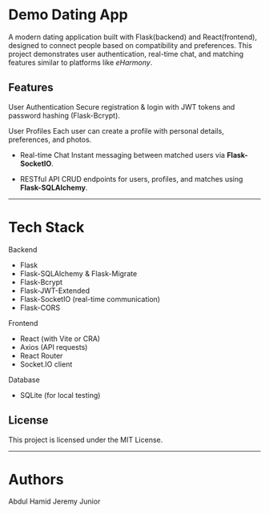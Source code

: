 # Demo Dating App 

A modern dating application built with Flask(backend) and React(frontend), designed to connect people based on compatibility and preferences.
This project demonstrates user authentication, real-time chat, and matching features similar to platforms like *eHarmony*.


##  Features

  User Authentication
  Secure registration & login with JWT tokens and password hashing (Flask-Bcrypt).

  User Profiles
  Each user can create a profile with personal details, preferences, and photos.


*  Real-time Chat
  Instant messaging between matched users via **Flask-SocketIO**.

* RESTful API
  CRUD endpoints for users, profiles, and matches using **Flask-SQLAlchemy**.

---

# Tech Stack

Backend

* Flask
* Flask-SQLAlchemy & Flask-Migrate
* Flask-Bcrypt
* Flask-JWT-Extended
* Flask-SocketIO (real-time communication)
* Flask-CORS

 Frontend

* React (with Vite or CRA)
* Axios (API requests)
* React Router
* Socket.IO client

 Database

* SQLite (for local testing)

## License

This project is licensed under the MIT License.

---

# Authors
Abdul Hamid 
Jeremy Junior